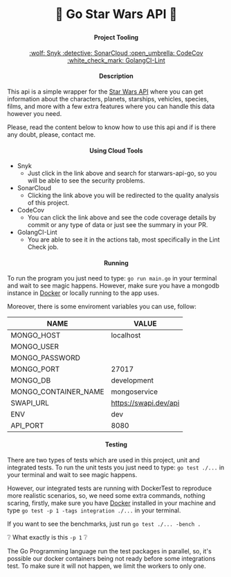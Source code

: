 # <p align="center"> :space_invader: Go Star Wars API :space_invader:</p>

#### <p align="center">  Project Tooling </p>
<div align="center"> 
    <a href="https://app.snyk.io/org/eddiescj/projects" target="_blank">:wolf: Snyk </a>
    <a href="https://sonarcloud.io/project/overview?id=EddieSCJ_starwars-api-go" target="_blank">:detective: SonarCloud </a>
    <a href="https://app.codecov.io/gh/EddieSCJ/starwars-api-go/" target="_blank">:open_umbrella: CodeCov </a>
    <a href="https://golangci-lint.run/" target="_blank">:white_check_mark: GolangCI-Lint </a>

</div>

#### <p align="center">  Description </p>
This api is a simple wrapper for the [Star Wars API](https://swapi.dev/) where you can get information about the characters,
planets, starships, vehicles, species, films, and more with a few extra features where you can handle this data however you 
need.

Please, read the content below to know how to use this api and if is there any doubt, please, contact me.

#### <p align="center">  Using Cloud Tools </p>

* Snyk
    * Just click in the link above and search for starwars-api-go, so you will be able to see the security problems.
* SonarCloud
    * Clicking the link above you will be redirected to the quality analysis of this project.
* CodeCov
    * You can click the link above and see the code coverage details by commit or any type of data or just see the summary in your PR.
* GolangCI-Lint
    * You are able to see it in the actions tab, most specifically in the Lint Check job.

#### <p align="center"> Running </p>
To run the program you just need to type: `go run main.go` in your terminal and wait to see magic happens.
However, make sure you have a mongodb instance in [Docker](https://docs.docker.com/engine/install/) or locally running to the app uses.

Moreover, there is some enviroment variables you can use, follow:

| NAME                 | VALUE                 |
|----------------------|-----------------------|
| MONGO_HOST           | localhost             |
| MONGO_USER           |                       |
| MONGO_PASSWORD       |                       |
| MONGO_PORT           | 27017                 |
| MONGO_DB             | development           |
| MONGO_CONTAINER_NAME | mongoservice          |
| SWAPI_URL            | https://swapi.dev/api |
| ENV                  | dev                   |
| API_PORT             | 8080                  |

#### <p align="center">  Testing </p>

There are two types of tests which are used in this project, unit and integrated tests.
To run the unit tests you just need to type: `go test ./...` in your terminal and wait to see magic happens.

However, our integrated tests are running with DockerTest to reproduce more realistic scenarios, so, we need some extra commands, nothing scaring, firstly, make sure you have [Docker](https://docs.docker.com/engine/install/) installed in your machine and type `go test -p 1 -tags integration ./...` in your terminal.

If you want to see the benchmarks, just run `go test ./... -bench .`

:grey_question: What exactly is this `-p 1` :grey_question:

The Go Programming language run the test packages in parallel, so, it's possible our docker containers being not ready before some integrations test. To make sure it will not happen, we limit the workers to only one.
